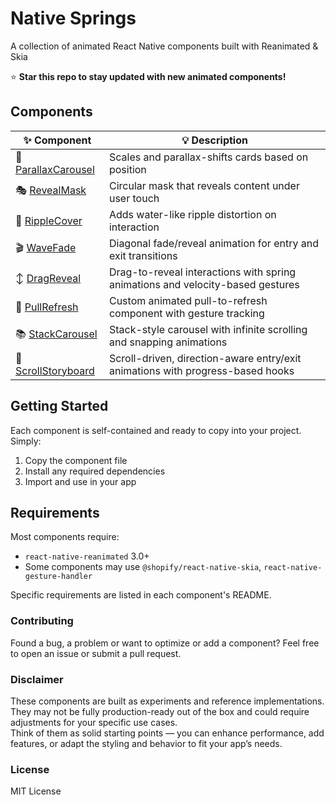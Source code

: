 # Native Springs

A collection of animated React Native components built with Reanimated & Skia

⭐ **Star this repo to stay updated with new animated components!**

## Components

| ✨ Component                              | 💡 Description                                                                 |
| ----------------------------------------- | ------------------------------------------------------------------------------ |
| 🎠 [ParallaxCarousel](./ParallaxCarousel) | Scales and parallax-shifts cards based on position                             |
| 🎭 [RevealMask](./RevealMask)             | Circular mask that reveals content under user touch                            |
| 🌊 [RippleCover](./RippleCover)           | Adds water-like ripple distortion on interaction                               |
| 🎬 [WaveFade](./WaveFade)                 | Diagonal fade/reveal animation for entry and exit transitions                  |
| ↕️ [DragReveal](./DragReveal)             | Drag-to-reveal interactions with spring animations and velocity-based gestures |
| 🔄 [PullRefresh](./PullRefresh)           | Custom animated pull-to-refresh component with gesture tracking                |
| 📚 [StackCarousel](./StackCarousel)       | Stack-style carousel with infinite scrolling and snapping animations           |
| 📖 [ScrollStoryboard](./ScrollStoryboard) | Scroll-driven, direction-aware entry/exit animations with progress-based hooks |

## Getting Started

Each component is self-contained and ready to copy into your project. Simply:

1. Copy the component file
2. Install any required dependencies
3. Import and use in your app

## Requirements

Most components require:

- `react-native-reanimated` 3.0+
- Some components may use `@shopify/react-native-skia`, `react-native-gesture-handler`

Specific requirements are listed in each component's README.

### Contributing

Found a bug, a problem or want to optimize or add a component? Feel free to open an issue or submit a pull request.

### Disclaimer

These components are built as experiments and reference implementations.  
They may not be fully production-ready out of the box and could require adjustments for your specific use cases.  
Think of them as solid starting points — you can enhance performance, add features, or adapt the styling and behavior to fit your app’s needs.

### License

MIT License
